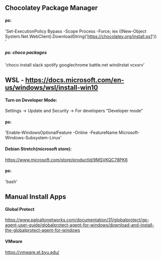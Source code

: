 ## Chocolatey Package Manager
#### ps: 

'Set-ExecutionPolicy Bypass -Scope Process -Force; iex ((New-Object System.Net.WebClient).DownloadString('https://chocolatey.org/install.ps1'))'

##### ps: choco packages

'choco install slack spotify googlechrome battle.net windirstat vcxsrv'

## WSL - https://docs.microsoft.com/en-us/windows/wsl/install-win10

#### Turn on Developer Mode:

Settings -> Update and Security -> For developers "Developer mode"

#### ps:

'Enable-WindowsOptionalFeature -Online -FeatureName Microsoft-Windows-Subsystem-Linux'

#### Debian Stretch(microsoft store):

https://www.microsoft.com/store/productId/9MSVKQC78PK6

#### ps:

'bash'

## Manual Install Apps

#### Global Protect

https://www.paloaltonetworks.com/documentation/31/globalprotect/gp-agent-user-guide/globalprotect-agent-for-windows/download-and-install-the-globalprotect-agent-for-windows

#### VMware

https://vmware.et.byu.edu/
